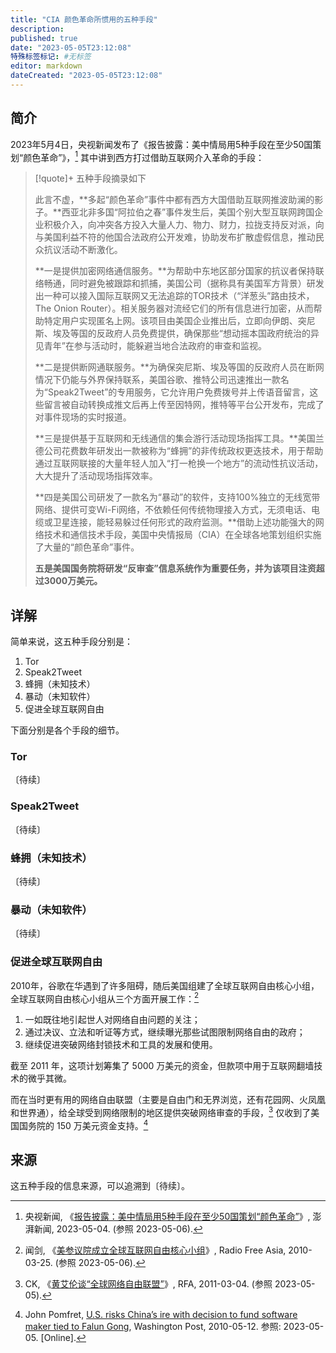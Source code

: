 ```yaml
---
title: "CIA 颜色革命所惯用的五种手段"
description:
published: true
date: "2023-05-05T23:12:08"
特殊标签标记: #无标签
editor: markdown
dateCreated: "2023-05-05T23:12:08"
---
```


## 简介

2023年5月4日，央视新闻发布了《报告披露：美中情局用5种手段在至少50国策划“颜色革命”》，[^47859] 其中讲到西方打过借助互联网介入革命的手段：

[^47859]: 央视新闻, 《[报告披露：美中情局用5种手段在至少50国策划“颜色革命”](https://web.archive.org/web/20230505161023/https://www.thepaper.cn/newsDetail_forward_22947859)》, 澎湃新闻, 2023-05-04. (参照 2023-05-06).

> [!quote]+ 五种手段摘录如下
>
> 此言不虚，**多起“颜色革命”事件中都有西方大国借助互联网推波助澜的影子。**西亚北非多国“阿拉伯之春”事件发生后，美国个别大型互联网跨国企业积极介入，向冲突各方投入大量人力、物力、财力，拉拢支持反对派，向与美国利益不符的他国合法政府公开发难，协助发布扩散虚假信息，推动民众抗议活动不断激化。
>
> **一是提供加密网络通信服务。**为帮助中东地区部分国家的抗议者保持联络畅通，同时避免被跟踪和抓捕，美国公司（据称具有美国军方背景）研发出一种可以接入国际互联网又无法追踪的TOR技术（“洋葱头”路由技术，The Onion Router）。相关服务器对流经它们的所有信息进行加密，从而帮助特定用户实现匿名上网。该项目由美国企业推出后，立即向伊朗、突尼斯、埃及等国的反政府人员免费提供，确保那些“想动摇本国政府统治的异见青年”在参与活动时，能躲避当地合法政府的审查和监视。
>
> **二是提供断网通联服务。**为确保突尼斯、埃及等国的反政府人员在断网情况下仍能与外界保持联系，美国谷歌、推特公司迅速推出一款名为“Speak2Tweet”的专用服务，它允许用户免费拨号并上传语音留言，这些留言被自动转换成推文后再上传至因特网，推特等平台公开发布，完成了对事件现场的实时报道。
>
> **三是提供基于互联网和无线通信的集会游行活动现场指挥工具。**美国兰德公司花费数年研发出一款被称为“蜂拥”的非传统政权更迭技术，用于帮助通过互联网联接的大量年轻人加入“打一枪换一个地方”的流动性抗议活动，大大提升了活动现场指挥效率。
>
> **四是美国公司研发了一款名为“暴动”的软件，支持100%独立的无线宽带网络、提供可变Wi-Fi网络，不依赖任何传统物理接入方式，无须电话、电缆或卫星连接，能轻易躲过任何形式的政府监测。**借助上述功能强大的网络技术和通信技术手段，美国中央情报局（CIA）在全球各地策划组织实施了大量的“颜色革命”事件。
>
> **五是美国国务院将研发“反审查”信息系统作为重要任务，并为该项目注资超过3000万美元。**

## 详解

简单来说，这五种手段分别是：

1.  Tor
2.  Speak2Tweet
3.  蜂拥（未知技术）
4.  暴动（未知软件）
5.  促进全球互联网自由

下面分别是各个手段的细节。

### Tor

〔待续〕

### Speak2Tweet

〔待续〕
  
### 蜂拥（未知技术）

〔待续〕
  
### 暴动（未知软件）

〔待续〕

### 促进全球互联网自由

2010年，谷歌在华遇到了许多阻碍，随后美国组建了全球互联网自由核心小组，全球互联网自由核心小组从三个方面开展工作：[^60923]

[^60923]: 闻剑, 《[美参议院成立全球互联网自由核心小组](https://web.archive.org/web/20100720152326/http://www.rfa.org/mandarin/yataibaodao/net-03252010160923.html)》, Radio Free Asia, 2010-03-25. (参照 2023-05-06).

1.  一如既往地引起世人对网络自由问题的关注；
2.  通过决议、立法和听证等方式，继续曝光那些试图限制网络自由的政府；
3.  继续促进突破网络封锁技术和工具的发展和使用。

截至 2011 年，这项计划筹集了 5000 万美元的资金，但款项中用于互联网翻墙技术的微乎其微。

而在当时更有用的网络自由联盟（主要是自由门和无界浏览，还有花园网、火凤凰和世界通），给全球受到网络限制的地区提供突破网络审查的手段，[^94503] 仅收到了美国国务院的 150 万美元资金支持。[^05154]

[^94503]: CK, 《[黄艾伦谈“全球网络自由联盟”](https://web.archive.org/web/20220309160517/https://www.rfa.org/mandarin/yataibaodao/wangluo-03042011094503.html)》, RFA, 2011-03-04. (参照 2023-05-05).

[^05154]: John Pomfret, [U.S. risks China’s ire with decision to fund software maker tied to Falun Gong](https://web.archive.org/web/20100831053654/http://www.washingtonpost.com/wp-dyn/content/article/2010/05/11/AR2010051105154.html), Washington Post, 2010-05-12. 参照: 2023-05-05. [Online].

## 来源

这五种手段的信息来源，可以追溯到〔待续〕。
